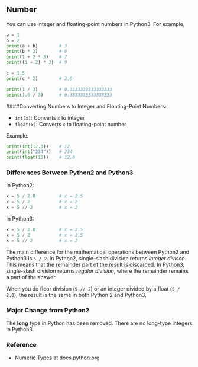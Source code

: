 
## Number

You can use integer and floating-point numbers in Python3. For example,

```python
a = 1
b = 2
print(a + b)        # 3
print(b * 3)        # 6
print(1 + 2 * 3)    # 7
print((1 + 2) * 3)  # 9

c = 1.5
print(c * 2)        # 3.0

print(1 / 3)        # 0.3333333333333333
print(1.0 / 3)      # 0.3333333333333333
```

####Converting Numbers to Integer and Floating-Point Numbers:

* `int(x)`: Converts `x` to integer
* `float(x)`: Converts `x` to floating-point number


Example:
```python
print(int(12.3))   	# 12
print(int("234"))   # 234
print(float(12))    # 12.0
```	

### Differences Between Python2 and Python3
In Python2:
```python
x = 5 / 2.0 		# x = 2.5
x = 5 / 2			# x = 2
x = 5 // 2			# x = 2
```

In Python3: 
```python
x = 5 / 2.0			# x = 2.5
x = 5 / 2			# x = 2.5
x = 5 // 2			# x = 2
```
The main difference for the mathematical operations between Python2 and Python3 is `5 / 2`. 
In Python2, single-slash division returns *integer divison*. This means that the remainder part of the result is discarded. In Python3, single-slash division returns *regular division*, where the remainder remains a part of the answer. 

When you do floor division (`5 // 2`) or an integer divided by a float (`5 / 2.0`), the result is the same in both Python 2 and Python3.  


### Major Change from Python2

The **long** type in Python has been removed. There are no long-type integers in Python3. 


### Reference
* [Numeric Types](https://docs.python.org/3/library/stdtypes.html#numeric-types-int-float-complex) at docs.python.org